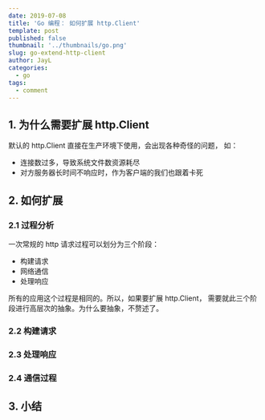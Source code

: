 ```yaml
---
date: 2019-07-08
title: 'Go 编程： 如何扩展 http.Client'
template: post
published: false
thumbnail: '../thumbnails/go.png'
slug: go-extend-http-client
author: JayL
categories:
  - go
tags:
  - comment
---
```


## 1. 为什么需要扩展 http.Client

默认的 http.Client 直接在生产环境下使用，会出现各种奇怪的问题， 如：

- 连接数过多，导致系统文件数资源耗尽
- 对方服务器长时间不响应时，作为客户端的我们也跟着卡死


## 2. 如何扩展

### 2.1 过程分析

一次常规的 http 请求过程可以划分为三个阶段：

- 构建请求
- 网络通信
- 处理响应

所有的应用这个过程是相同的。所以，如果要扩展 http.Client， 需要就此三个阶段进行高层次的抽象。为什么要抽象，不赘述了。

### 2.2 构建请求

### 2.3 处理响应

### 2.4 通信过程

## 3. 小结

